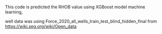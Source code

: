 This code is predicted the RHOB value using XGBoost model machine learning,

well data was using Force_2020_all_wells_train_test_blind_hidden_final from https://wiki.seg.org/wiki/Open_data

